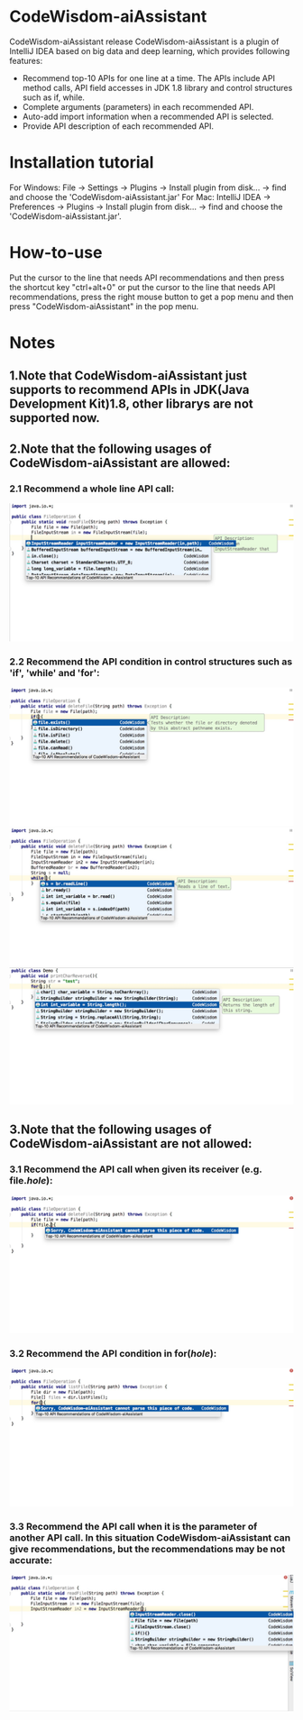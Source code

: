 # CodeWisdom-aiAssistant
CodeWisdom-aiAssistant release
CodeWisdom-aiAssistant is a plugin of IntelliJ IDEA based on big data and deep learning, which provides following features:
* Recommend top-10 APIs for one line at a time. The APIs include API method calls, API field accesses in JDK 1.8 library and control structures such as if, while.
* Complete arguments (parameters) in each recommended API.
* Auto-add import information when a recommended API is selected.
* Provide API description of each recommended API.

# Installation tutorial
For Windows: File -> Settings -> Plugins -> Install plugin from disk... -> find and choose the 'CodeWisdom-aiAssistant.jar'
For Mac: IntelliJ IDEA -> Preferences -> Plugins -> Install plugin from disk... -> find and choose the 'CodeWisdom-aiAssistant.jar'.
# How-to-use
Put the cursor to the line that needs API recommendations and then press the shortcut key "ctrl+alt+0" or put the cursor to the line that needs API recommendations, press the right mouse button to get a pop menu and then press "CodeWisdom-aiAssistant" in the pop menu.
# Notes
## 1.Note that CodeWisdom-aiAssistant just supports to recommend APIs in JDK(Java Development Kit)1.8, other librarys are not supported now.
## 2.Note that the following usages of CodeWisdom-aiAssistant are allowed:
### 2.1 Recommend a whole line API call:
![image](https://github.com/FudanSELab/CodeWisdom-aiAssistant/blob/master/Notes/one_line_code_note.jpg)
### 2.2 Recommend the API condition in control structures such as 'if', 'while' and 'for':
![image](https://github.com/FudanSELab/CodeWisdom-aiAssistant/blob/master/Notes/note3.jpg)
![image](https://github.com/FudanSELab/CodeWisdom-aiAssistant/blob/master/Notes/note5.jpg)
![image](https://github.com/FudanSELab/CodeWisdom-aiAssistant/blob/master/Notes/note10.jpg)
## 3.Note that the following usages of CodeWisdom-aiAssistant are not allowed:
### 3.1 Recommend the API call when given its receiver (e.g. file.$hole$):
![image](https://github.com/FudanSELab/CodeWisdom-aiAssistant/blob/master/Notes/note4.jpg)
### 3.2 Recommend the API condition in for($hole$):
![image](https://github.com/FudanSELab/CodeWisdom-aiAssistant/blob/master/Notes/note9.jpg)
### 3.3 Recommend the API call when it is the parameter of another API call. In this situation CodeWisdom-aiAssistant can give recommendations, but the recommendations may be not accurate:
![image](https://github.com/FudanSELab/CodeWisdom-aiAssistant/blob/master/Notes/note8.jpg)
